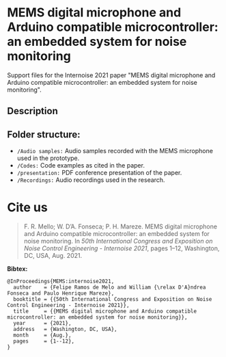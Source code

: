 # MEMS digital microphone and Arduino compatible microcontroller: an embedded system for noise monitoring

Support files for the Internoise 2021 paper "MEMS digital microphone and Arduino compatible microcontroller: an embedded system for noise monitoring".

## Description


## Folder structure:
  - ```/Audio samples:``` Audio samples recorded with the MEMS microphone used in the prototype.
  - ```/Codes:``` Code examples as cited in the paper.
  - ```/presentation:``` PDF conference presentation of the paper.
  - ```/Recordings:``` Audio recordings used in the research.




# Cite us

> F. R. Mello; W. D’A. Fonseca; P. H. Mareze. MEMS digital microphone and Arduino compatible microcontroller: an embedded system for noise monitoring. In *50th International Congress and Exposition on Noise Control Engineering - Internoise 2021*, pages 1–12, Washington, DC, USA, Aug. 2021.

**Bibtex:**
```
@InProceedings{MEMS:internoise2021,
  author    = {Felipe Ramos de Melo and William {\relax D'A}ndrea Fonseca and Paulo Henrique Mareze},
  booktitle = {{50th International Congress and Exposition on Noise Control Engineering - Internoise 2021}},
  title     = {{MEMS digital microphone and Arduino compatible microcontroller: an embedded system for noise monitoring}},
  year      = {2021},
  address   = {Washington, DC, USA},
  month     = {Aug.},
  pages     = {1--12},
}
```
